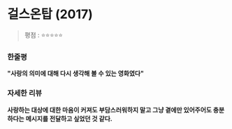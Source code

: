# 걸스온탑 (2017)
> 평점 : ⭐️⭐️⭐️⭐️⭐️

### 한줄평
**"사랑의 의미에 대해 다시 생각해 볼 수 있는 영화였다"**

### 자세한 리뷰
**사랑하는 대상에 대한 마음이 커져도 부담스러워하지 말고 그냥 곁에만 있어주어도 충분하다는 메시지를 전달하고 싶었던 것 같다.**
